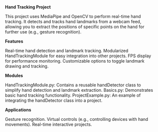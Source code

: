 **Hand Tracking Project**

This project uses MediaPipe and OpenCV to perform real-time hand tracking. It detects and tracks hand landmarks from a webcam feed, allowing you to extract the positions of specific points on the hand for further use (e.g., gesture recognition).

**Features**

Real-time hand detection and landmark tracking.
Modularized HandTrackingModule for easy integration into other projects.
FPS display for performance monitoring.
Customizable options to toggle landmark drawing and tracking.

**Modules**

HandTrackingModule.py: Contains a reusable handDetector class to simplify hand detection and landmark extraction.
Basics.py: Demonstrates basic hand tracking functionality.
ProjectExample.py: An example of integrating the handDetector class into a project.

**Applications**

Gesture recognition.
Virtual controls (e.g., controlling devices with hand movements).
Real-time interactive projects.





